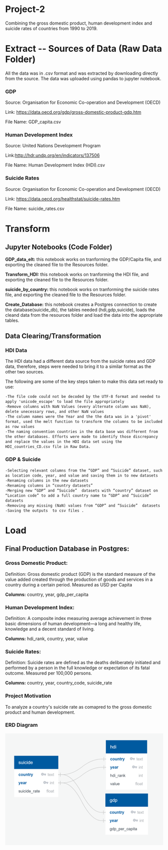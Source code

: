 # Project-2

Combining the gross domestic product, human development index and suicide rates of countries from 1990 to 2019.

# Extract -- Sources of Data (Raw Data Folder)

All the data was in .csv format and was extracted by downloading directly from the source. The data was uploaded using pandas to jupyter notebook.

  ### GDP 
  Source: Organisation for Economic Co-operation and Development (OECD) 

  Link: https://data.oecd.org/gdp/gross-domestic-product-gdp.htm

  File Name: GDP_capita.csv

  ### Human Development Index
  Source: United Nations Development Program

  Link:http://hdr.undp.org/en/indicators/137506

  File Name: Human Development Index (HDI).csv

  ### Suicide Rates
  Source: Organisation for Economic Co-operation and Development (OECD) 

  Link: https://data.oecd.org/healthstat/suicide-rates.htm

  File Name: suicide_rates.csv


# Transform

## Jupyter Notebooks (Code Folder)
**GDP_data_elt:** this notebook works on tranforming the GDP/Capita file, and exporting the cleaned file to the Resources folder.

**Transform_HDI:** this notebook works on tranforming the HDI file, and exporting the cleaned file to the Resources folder.

**suicide_by_country:** this notebook works on tranforming the suicide rates file, and exporting the cleaned file to the Resources folder.

**Create_Database:** this notebook creates a Postgres connection to create the database(suicide_db), the tables needed (hdi,gdp,suicide), loads the cleand data from the resources folder and load the data into the appropriate tables.

## Data Clearing/Transformation

### HDI Data
The HDI data had a different data source from the suicide rates and GDP data, therefore, steps were needed to bring it to a similar format as the other two sources. 

The following are some of the key steps taken to make this data set ready to use:

    -The file code could not be decoded by the UTF-8 format and needed to apply 'unicode_escape' to load the file appropriately
    -Remove columns with NaN Values (every alternate column was NaN), delete unecessary rows, and other NaN values
    -The column names were the Year and the the data was in a 'pivot' format, used the melt function to transform the columns to be included as row values
    -The naming convention countries in the data base was different from the other databases. Efforts were made to identify those discrepancy and replace the values in the HDI data set using the HDI_countries_CD.csv file in Raw Data.

### GDP & Suicide
    -Selecting relevant columns from the “GDP” and “Suicide” dataset, such as location code, year, and value and saving them in to new datasets
    -Renaming columns in the new datasets
    -Renaming columns in “country datasets”
    -Merging new “GDP” and “Suicide”  datasets with “country” dataset on “Location code” to add a full country name to “GDP” and “Suicide”   datasets
    -Removing any missing (NaN) values from “GDP” and “Suicide”  datasets
    -Saving the outputs  to csv files .

# Load 

## Final Production Database in Postgres: 

### Gross Domestic Product:

Definition: Gross domestic product (GDP) is the standard measure of the value added created through the production of goods and services in a country during a certain period.
Measured as USD per Capita

**Columns:** country, year, gdp_per_capita

### Human Development Index:

Definition: A composite index measuring average achievement in three basic dimensions of human development—a long and healthy life, knowledge and a decent standard of living.

**Columns:** hdi_rank, country, year, value

### Suicide Rates:
Definition: Suicide rates are defined as the deaths deliberately initiated and performed by a person in the full knowledge or expectation of its fatal outcome.
Measured per 100,000 persons.

**Columns:** country, year, country_code, suicide_rate

### Project Motivation

To analyze a country's suicide rate as comapred to the gross domestic product and human development.

### ERD Diagram

![ERD Diagram](./ERD.PNG)


